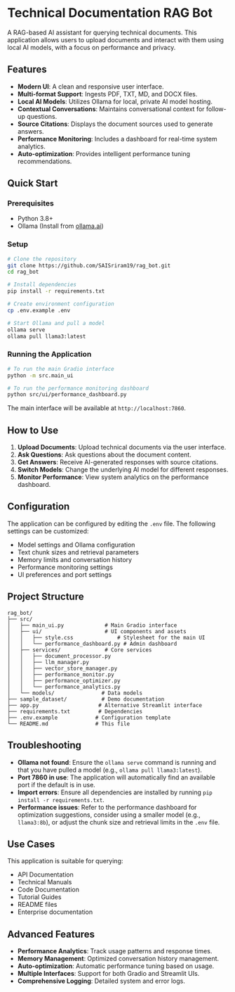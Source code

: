 # Technical Documentation RAG Bot

A RAG-based AI assistant for querying technical documents. This application allows users to upload documents and interact with them using local AI models, with a focus on performance and privacy.

## Features

- **Modern UI**: A clean and responsive user interface.
- **Multi-format Support**: Ingests PDF, TXT, MD, and DOCX files.
- **Local AI Models**: Utilizes Ollama for local, private AI model hosting.
- **Contextual Conversations**: Maintains conversational context for follow-up questions.
- **Source Citations**: Displays the document sources used to generate answers.
- **Performance Monitoring**: Includes a dashboard for real-time system analytics.
- **Auto-optimization**: Provides intelligent performance tuning recommendations.

## Quick Start

### Prerequisites
- Python 3.8+
- Ollama (Install from [ollama.ai](https://ollama.ai))

### Setup
```bash
# Clone the repository
git clone https://github.com/SAISriram19/rag_bot.git
cd rag_bot

# Install dependencies
pip install -r requirements.txt

# Create environment configuration
cp .env.example .env

# Start Ollama and pull a model
ollama serve
ollama pull llama3:latest
```

### Running the Application
```bash
# To run the main Gradio interface
python -m src.main_ui

# To run the performance monitoring dashboard
python src/ui/performance_dashboard.py
```
The main interface will be available at `http://localhost:7860`.

## How to Use

1. **Upload Documents**: Upload technical documents via the user interface.
2. **Ask Questions**: Ask questions about the document content.
3. **Get Answers**: Receive AI-generated responses with source citations.
4. **Switch Models**: Change the underlying AI model for different responses.
5. **Monitor Performance**: View system analytics on the performance dashboard.

## Configuration

The application can be configured by editing the `.env` file. The following settings can be customized:
- Model settings and Ollama configuration
- Text chunk sizes and retrieval parameters
- Memory limits and conversation history
- Performance monitoring settings
- UI preferences and port settings

## Project Structure

```
rag_bot/
├── src/
│   ├── main_ui.py             # Main Gradio interface
│   ├── ui/                    # UI components and assets
│   │   ├── style.css              # Stylesheet for the main UI
│   │   └── performance_dashboard.py # Admin dashboard
│   ├── services/              # Core services
│   │   ├── document_processor.py
│   │   ├── llm_manager.py
│   │   ├── vector_store_manager.py
│   │   ├── performance_monitor.py
│   │   ├── performance_optimizer.py
│   │   └── performance_analytics.py
│   └── models/               # Data models
├── sample_dataset/           # Demo documentation
├── app.py                   # Alternative Streamlit interface
├── requirements.txt         # Dependencies
├── .env.example            # Configuration template
└── README.md               # This file
```

## Troubleshooting

- **Ollama not found**: Ensure the `ollama serve` command is running and that you have pulled a model (e.g., `ollama pull llama3:latest`).
- **Port 7860 in use**: The application will automatically find an available port if the default is in use.
- **Import errors**: Ensure all dependencies are installed by running `pip install -r requirements.txt`.
- **Performance issues**: Refer to the performance dashboard for optimization suggestions, consider using a smaller model (e.g., `llama3:8b`), or adjust the chunk size and retrieval limits in the `.env` file.

## Use Cases

This application is suitable for querying:
- API Documentation
- Technical Manuals
- Code Documentation
- Tutorial Guides
- README files
- Enterprise documentation

## Advanced Features

- **Performance Analytics**: Track usage patterns and response times.
- **Memory Management**: Optimized conversation history management.
- **Auto-optimization**: Automatic performance tuning based on usage.
- **Multiple Interfaces**: Support for both Gradio and Streamlit UIs.
- **Comprehensive Logging**: Detailed system and error logs.